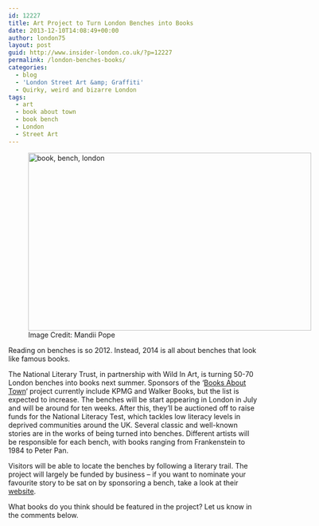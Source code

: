 ```yaml
---
id: 12227
title: Art Project to Turn London Benches into Books
date: 2013-12-10T14:08:49+00:00
author: london75
layout: post
guid: http://www.insider-london.co.uk/?p=12227
permalink: /london-benches-books/
categories:
  - blog
  - 'London Street Art &amp; Graffiti'
  - Quirky, weird and bizarre London
tags:
  - art
  - book about town
  - book bench
  - London
  - Street Art
---
```

<figure style="width: 569px" class="wp-caption aligncenter"><img class="  " title="book bench" alt="book, bench, london" src="http://imageshack.com/a/img560/9451/mvw7.png" width="569" height="357" /><figcaption class="wp-caption-text">Image Credit: Mandii Pope</figcaption></figure> 

<p dir="ltr">
  Reading on benches is so 2012. Instead, 2014 is all about benches that look like famous books.
</p>

<p dir="ltr">
  The National Literary Trust, in partnership with Wild In Art, is turning 50-70 London benches into books next summer. Sponsors of the &#8216;<a href="http://www.literacytrust.org.uk/support/corporate/book_benches" target="_blank">Books About Town</a>&#8216; project currently include KPMG and Walker Books, but the list is expected to increase. The benches will be start appearing in London in July and will be around for ten weeks. After this, they&#8217;ll be auctioned off to raise funds for the National Literacy Test, which tackles low literacy levels in deprived communities around the UK. Several classic and well-known stories are in the works of being turned into benches. Different artists will be responsible for each bench, with books ranging from Frankenstein to 1984 to Peter Pan.
</p>

<p dir="ltr">
  Visitors will be able to locate the benches by following a literary trail. The project will largely be funded by business – if you want to nominate your favourite story to be sat on by sponsoring a bench, take a look at their <a href="http://www.literacytrust.org.uk/support/corporate/book_benches">website</a>.
</p>

<p dir="ltr">
  What books do you think should be featured in the project? Let us know in the comments below.
</p>

&nbsp;